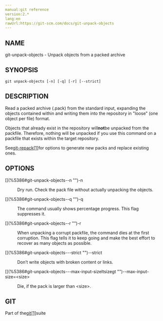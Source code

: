 ```yaml
---
manual:git reference
version:2.*
lang:en
rawUrl:https://git-scm.com/docs/git-unpack-objects
---
```



## [](%5386#_name "")NAME<a name="_name"></a>


git-unpack-objects - Unpack objects from a packed archive





## [](%5386#_synopsis "")SYNOPSIS<a name="_synopsis"></a>

```
git unpack-objects [-n] [-q] [-r] [--strict]
```




## [](%5386#_description "")DESCRIPTION<a name="_description"></a>


Read a packed archive (.pack) from the standard input, expanding the objects contained within and writing them into the repository in &quot;loose&quot; (one object per file) format.




Objects that already exist in the repository will**not**be unpacked from the packfile. Therefore, nothing will be unpacked if you use this command on a packfile that exists within the target repository.




See[git-repack[1]](%5311  "")for options to generate new packs and replace existing ones.





## [](%5386#_options "")OPTIONS<a name="_options"></a>
<dl><dt id='git-unpack-objects--n'>[](%5386#git-unpack-objects--n "")-n</dt><dd>

Dry run. Check the pack file without actually unpacking the objects.

</dd><dt id='git-unpack-objects--q'>[](%5386#git-unpack-objects--q "")-q</dt><dd>

The command usually shows percentage progress. This flag suppresses it.

</dd><dt id='git-unpack-objects--r'>[](%5386#git-unpack-objects--r "")-r</dt><dd>

When unpacking a corrupt packfile, the command dies at the first corruption. This flag tells it to keep going and make the best effort to recover as many objects as possible.

</dd><dt id='git-unpack-objects---strict'>[](%5386#git-unpack-objects---strict "")--strict</dt><dd>

Don’t write objects with broken content or links.

</dd><dt id='git-unpack-objects---max-input-sizeltsizegt'>[](%5386#git-unpack-objects---max-input-sizeltsizegt "")--max-input-size=&lt;size&gt;</dt><dd>

Die, if the pack is larger than &lt;size&gt;.

</dd></dl>



## [](%5386#_git "")GIT<a name="_git"></a>


Part of the[git[1]](%2248  "")suite





